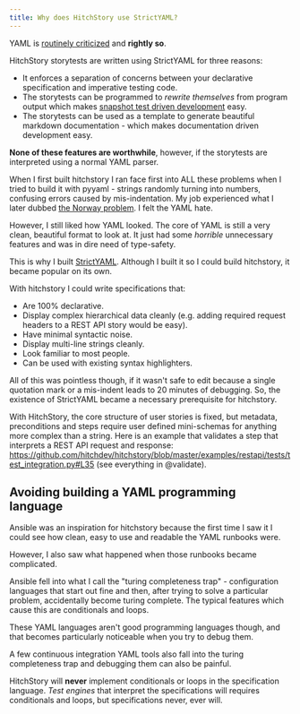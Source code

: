 ```yaml
---
title: Why does HitchStory use StrictYAML?
---
```


YAML is [routinely criticized](https://noyaml.com) and **rightly so**.

HitchStory storytests are written using StrictYAML for three reasons:

* It enforces a separation of concerns between your declarative specification and imperative testing code.
* The storytests can be programmed to *rewrite themselves* from program output which makes [snapshot test driven development](../../approach/snapshot-test-driven-development/) easy.
* The storytests can be used as a template to generate beautiful markdown documentation - which makes documentation driven development easy.

**None of these features are worthwhile**, however, if the storytests are interpreted using a normal YAML parser.

When I first built hitchstory I ran face first into ALL these problems when I tried to build it with pyyaml - strings randomly turning into numbers, confusing errors caused by mis-indentation. My job experienced what I later dubbed [the Norway problem](strictyaml/why/implicit-typing-removed/). I felt the YAML hate.

However, I still liked how YAML looked. The core of YAML is still a very clean, beautiful format to look at. It just had some *horrible* unnecessary features and was in dire need of type-safety.

This is why I built [StrictYAML](/strictyaml). Although I built it so I could build hitchstory, it became popular on its own.

With hitchstory I could write specifications that:

* Are 100% declarative.
* Display complex hierarchical data cleanly (e.g. adding required request headers to a REST API story would be easy).
* Have minimal syntactic noise.
* Display multi-line strings cleanly.
* Look familiar to most people.
* Can be used with existing syntax highlighters.

All of this was pointless though, if it wasn't safe to edit because a single quotation mark or a mis-indent leads to 20 minutes of debugging. So, the existence of StrictYAML became a necessary prerequisite for hitchstory.

With HitchStory, the core structure of user stories is fixed, but metadata, preconditions and steps require user defined mini-schemas for anything more complex than a string. Here is an example that validates a step that interprets a REST API request and response: https://github.com/hitchdev/hitchstory/blob/master/examples/restapi/tests/test_integration.py#L35 (see everything in @validate).

## Avoiding building a YAML programming language

Ansible was an inspiration for hitchstory because the first time I saw it I could see how clean, easy to use and readable the YAML runbooks were.

However, I also saw what happened when those runbooks became complicated.

Ansible fell into what I call the "turing completeness trap" - configuration languages that start out fine and then, after trying to solve a particular problem, accidentally become turing complete. The typical features which cause this are conditionals and loops.

These YAML languages aren't good programming languages though, and that becomes particularly noticeable when you try to debug them.

A few continuous integration YAML tools also fall into the turing completeness trap and debugging them can also be painful.

HitchStory will **never** implement conditionals or loops in the specification language. *Test engines* that interpret the specifications will requires conditionals and loops, but specifications never, ever will.
